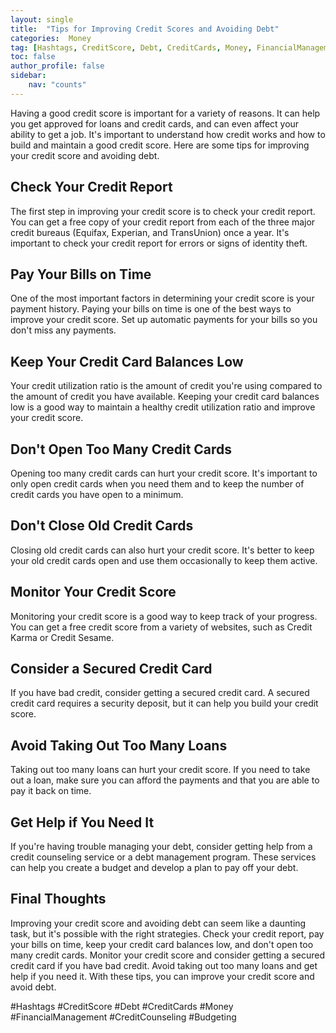 ```yaml
---
layout: single
title:  "Tips for Improving Credit Scores and Avoiding Debt"
categories:  Money
tag: [Hashtags, CreditScore, Debt, CreditCards, Money, FinancialManagement, CreditCounseling, Budgeting, ]
toc: false
author_profile: false
sidebar:
    nav: "counts"
---
```

    
Having a good credit score is important for a variety of reasons. It can help you get approved for loans and credit cards, and can even affect your ability to get a job. It's important to understand how credit works and how to build and maintain a good credit score. Here are some tips for improving your credit score and avoiding debt.

## Check Your Credit Report

The first step in improving your credit score is to check your credit report. You can get a free copy of your credit report from each of the three major credit bureaus (Equifax, Experian, and TransUnion) once a year. It's important to check your credit report for errors or signs of identity theft.

## Pay Your Bills on Time

One of the most important factors in determining your credit score is your payment history. Paying your bills on time is one of the best ways to improve your credit score. Set up automatic payments for your bills so you don't miss any payments.

## Keep Your Credit Card Balances Low

Your credit utilization ratio is the amount of credit you're using compared to the amount of credit you have available. Keeping your credit card balances low is a good way to maintain a healthy credit utilization ratio and improve your credit score.

## Don't Open Too Many Credit Cards

Opening too many credit cards can hurt your credit score. It's important to only open credit cards when you need them and to keep the number of credit cards you have open to a minimum.

## Don't Close Old Credit Cards

Closing old credit cards can also hurt your credit score. It's better to keep your old credit cards open and use them occasionally to keep them active.

## Monitor Your Credit Score

Monitoring your credit score is a good way to keep track of your progress. You can get a free credit score from a variety of websites, such as Credit Karma or Credit Sesame.

## Consider a Secured Credit Card

If you have bad credit, consider getting a secured credit card. A secured credit card requires a security deposit, but it can help you build your credit score.

## Avoid Taking Out Too Many Loans

Taking out too many loans can hurt your credit score. If you need to take out a loan, make sure you can afford the payments and that you are able to pay it back on time.

## Get Help if You Need It

If you're having trouble managing your debt, consider getting help from a credit counseling service or a debt management program. These services can help you create a budget and develop a plan to pay off your debt.

## Final Thoughts

Improving your credit score and avoiding debt can seem like a daunting task, but it's possible with the right strategies. Check your credit report, pay your bills on time, keep your credit card balances low, and don't open too many credit cards. Monitor your credit score and consider getting a secured credit card if you have bad credit. Avoid taking out too many loans and get help if you need it. With these tips, you can improve your credit score and avoid debt.

#Hashtags
#CreditScore #Debt #CreditCards #Money #FinancialManagement #CreditCounseling #Budgeting
